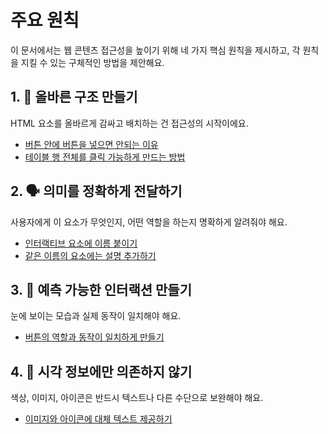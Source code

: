 # 주요 원칙

이 문서에서는 웹 콘텐츠 접근성을 높이기 위해 네 가지 핵심 원칙을 제시하고, 각 원칙을 지킬 수 있는 구체적인 방법을 제안해요.

## 1. 🧱 올바른 구조 만들기

HTML 요소를 올바르게 감싸고 배치하는 건 접근성의 시작이에요.

- [버튼 안에 버튼을 넣으면 안되는 이유](./structure/button-inside-button.md)
- [테이블 행 전체를 클릭 가능하게 만드는 방법](./structure/table-row-link.md)

## 2. 🗣️ 의미를 정확하게 전달하기

사용자에게 이 요소가 무엇인지, 어떤 역할을 하는지 명확하게 알려줘야 해요.

- [인터랙티브 요소에 이름 붙이기](./semantic/required-label.md)
- [같은 이름의 요소에는 설명 추가하기](./semantic/duplicate-interactive-element.md)

## 3. 🎯 예측 가능한 인터랙션 만들기

눈에 보이는 모습과 실제 동작이 일치해야 해요.

- [버튼의 역할과 동작이 일치하게 만들기](./predictability/fake-button.md)

## 4. 🌈 시각 정보에만 의존하지 않기

색상, 이미지, 아이콘은 반드시 텍스트나 다른 수단으로 보완해야 해요.

- [이미지와 아이콘에 대체 텍스트 제공하기](./alt-text/image-alt.md)
